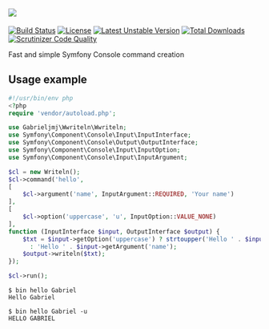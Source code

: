 ![](http://i.imgur.com/JDZP2vC.gif)
=======
[![Build Status](https://travis-ci.org/GabrielJMJ/Writeln.svg)](https://travis-ci.org/GabrielJMJ/Writeln)  [![License](https://img.shields.io/packagist/l/gabrieljmj/writeln.svg)](https://packagist.org/packages/gabrieljmj/writeln) [![Latest Unstable Version](https://img.shields.io/badge/unstable-dev--master-orange.svg)](https://packagist.org/packages/gabrieljmj/writeln) [![Total Downloads](https://img.shields.io/packagist/dt/gabrieljmj/should-php.svg)](https://packagist.org/packages/gabrieljmj/writeln) [![Scrutinizer Code Quality](https://img.shields.io/scrutinizer/g/gabrieljmj/writeln.svg)](https://scrutinizer-ci.com/g/GabrielJMJ/Writeln/?branch=dev)

Fast and simple Symfony Console command creation

## Usage example
```php
#!/usr/bin/env php
<?php
require 'vendor/autoload.php';

use Gabrieljmj\Wwriteln\Wwriteln;
use Symfony\Component\Console\Input\InputInterface;
use Symfony\Component\Console\Output\OutputInterface;
use Symfony\Component\Console\Input\InputOption;
use Symfony\Component\Console\Input\InputArgument;

$cl = new Writeln();
$cl->command('hello',
[
    $cl->argument('name', InputArgument::REQUIRED, 'Your name')
],
[
    $cl->option('uppercase', 'u', InputOption::VALUE_NONE)
],
function (InputInterface $input, OutputInterface $output) {
    $txt = $input->getOption('uppercase') ? strtoupper('Hello ' . $input->getArgument('name')) 
      : 'Hello ' . $input->getArgument('name');
    $output->writeln($txt);
});

$cl->run();
```
```console
$ bin hello Gabriel
Hello Gabriel

$ bin hello Gabriel -u
HELLO GABRIEL
```